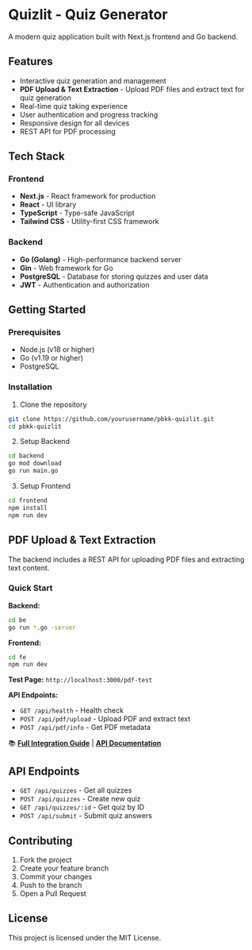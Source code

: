 # Quizlit - Quiz Generator

A modern quiz application built with Next.js frontend and Go backend.

## Features

- Interactive quiz generation and management
- **PDF Upload & Text Extraction** - Upload PDF files and extract text for quiz generation
- Real-time quiz taking experience
- User authentication and progress tracking
- Responsive design for all devices
- REST API for PDF processing

## Tech Stack

### Frontend
- **Next.js** - React framework for production
- **React** - UI library
- **TypeScript** - Type-safe JavaScript
- **Tailwind CSS** - Utility-first CSS framework

### Backend
- **Go (Golang)** - High-performance backend server
- **Gin** - Web framework for Go
- **PostgreSQL** - Database for storing quizzes and user data
- **JWT** - Authentication and authorization

## Getting Started

### Prerequisites
- Node.js (v18 or higher)
- Go (v1.19 or higher)
- PostgreSQL

### Installation

1. Clone the repository
```bash
git clone https://github.com/yourusername/pbkk-quizlit.git
cd pbkk-quizlit
```

2. Setup Backend
```bash
cd backend
go mod download
go run main.go
```

3. Setup Frontend
```bash
cd frontend
npm install
npm run dev
```

## PDF Upload & Text Extraction

The backend includes a REST API for uploading PDF files and extracting text content.

### Quick Start

**Backend:**
```bash
cd be
go run *.go -server
```

**Frontend:**
```bash
cd fe
npm run dev
```

**Test Page:** `http://localhost:3000/pdf-test`

**API Endpoints:**
- `GET /api/health` - Health check
- `POST /api/pdf/upload` - Upload PDF and extract text
- `POST /api/pdf/info` - Get PDF metadata

📚 **[Full Integration Guide](./INTEGRATION_GUIDE.md)** | **[API Documentation](./be/API_DOCUMENTATION.md)**

## API Endpoints

- `GET /api/quizzes` - Get all quizzes
- `POST /api/quizzes` - Create new quiz
- `GET /api/quizzes/:id` - Get quiz by ID
- `POST /api/submit` - Submit quiz answers

## Contributing

1. Fork the project
2. Create your feature branch
3. Commit your changes
4. Push to the branch
5. Open a Pull Request

## License

This project is licensed under the MIT License.